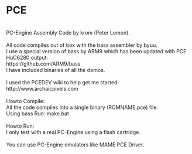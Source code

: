 PCE
===
<br />
PC-Engine Assembly Code by krom (Peter Lemon).<br />
<br />
All code compiles out of box with the bass assembler by byuu.<br />
I use a special version of bass by ARM9 which has been updated with PCE HuC6280 output:<br />
https://github.com/ARM9/bass<br />
I have included binaries of all the demos.<br />
<br />
I used the PCEDEV wiki to help get me started: http://www.archaicpixels.com<br />
<br />
Howto Compile:<br />
All the code compiles into a single binary (ROMNAME.pce) file.<br />
Using bass Run: make.bat<br />
<br />
Howto Run:<br />
I only test with a real PC-Engine using a flash cartridge.<br />
<br />
You can use PC-Engine emulators like MAME PCE Driver.